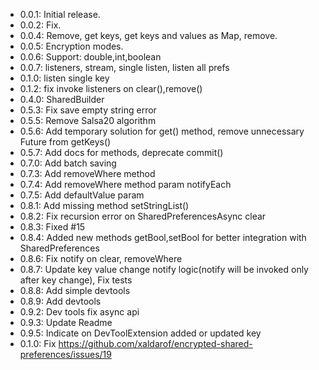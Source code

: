 * 0.0.1: Initial release.
* 0.0.2: Fix.
* 0.0.4: Remove, get keys, get keys and values as Map, remove.
* 0.0.5: Encryption modes.
* 0.0.6: Support: double,int,boolean
* 0.0.7: listeners, stream, single listen, listen all prefs
* 0.1.0: listen single key
* 0.1.2: fix invoke listeners on clear(),remove()
* 0.4.0: SharedBuilder
* 0.5.3: Fix save empty string error
* 0.5.5: Remove Salsa20 algorithm
* 0.5.6: Add temporary solution for get() method, remove unnecessary Future from getKeys()
* 0.5.7: Add docs for methods, deprecate commit()
* 0.7.0: Add batch saving
* 0.7.3: Add removeWhere method
* 0.7.4: Add removeWhere method param notifyEach
* 0.7.5: Add defaultValue param
* 0.8.1: Add missing method setStringList()
* 0.8.2: Fix recursion error on SharedPreferencesAsync clear
* 0.8.3: Fixed #15
* 0.8.4: Added new methods getBool,setBool for better integration with SharedPreferences
* 0.8.6: Fix notify on clear, removeWhere
* 0.8.7: Update key value change notify logic(notify will be invoked only after key change), Fix tests
* 0.8.8: Add simple devtools
* 0.8.9: Add devtools
* 0.9.2: Dev tools fix async api
* 0.9.3: Update Readme
* 0.9.5: Indicate on DevToolExtension added or updated key
* 0.1.0: Fix https://github.com/xaldarof/encrypted-shared-preferences/issues/19
